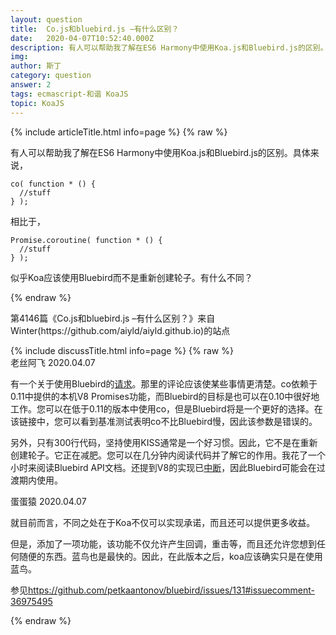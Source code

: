 ```yaml
---
layout: question
title:  Co.js和bluebird.js –有什么区别？
date:   2020-04-07T10:52:40.000Z
description: 有人可以帮助我了解在ES6 Harmony中使用Koa.js和Bluebird.js的区别。具体来说，co( function \* () {  //...
img: 
author: 斯丁
category: question
answer: 2
tags: ecmascript-和谐 KoaJS
topic: KoaJS
---
```

<div class="article-root">
  <div class="article">
    {% include articleTitle.html info=page %}
    {% raw %}
    <div class="article-content"><p><font style="vertical-align: inherit;"><font style="vertical-align: inherit;">有人可以帮助我了解在ES6 Harmony中使用Koa.js和Bluebird.js的区别。</font><font style="vertical-align: inherit;">具体来说，</font></font></p>

<pre><code>co( function * () {<font></font>
  //stuff<font></font>
} );<font></font>
</code></pre>

<p><font style="vertical-align: inherit;"><font style="vertical-align: inherit;">相比于，</font></font></p>

<pre><code>Promise.coroutine( function * () {<font></font>
  //stuff<font></font>
} );<font></font>
</code></pre>

<p><font style="vertical-align: inherit;"><font style="vertical-align: inherit;">似乎Koa应该使用Bluebird而不是重新创建轮子。</font><font style="vertical-align: inherit;">有什么不同？</font></font></p></div>
    {% endraw %}
  </div>
  <p class="winter_mark">第4146篇《Co.js和bluebird.js –有什么区别？》来自Winter(https://github.com/aiyld/aiyld.github.io)的站点</p>
  <div class="discuss-wrapper">
    {% include discussTitle.html info=page %}
    {% raw %}
    <div class="discuss-item">
        <div class="discuss-parent">
          <div class="discuss-meta">
            <span class="discuss-user">老丝阿飞</span>
            <span class="discuss-time">2020.04.07</span>
          </div>
          <div class="discuss-comment"><p><font style="vertical-align: inherit;"><font style="vertical-align: inherit;">有一个</font><font style="vertical-align: inherit;">关于使用Bluebird的</font></font><a href="https://github.com/visionmedia/co/pull/134" rel="nofollow noreferrer"><font style="vertical-align: inherit;"><font style="vertical-align: inherit;">请求</font></font></a><font style="vertical-align: inherit;"><font style="vertical-align: inherit;">。</font><font style="vertical-align: inherit;">那里的评论应该使某些事情更清楚。</font><font style="vertical-align: inherit;">co依赖于0.11中提供的本机V8 Promises功能，而Bluebird的目标是也可以在0.10中很好地工作。</font><font style="vertical-align: inherit;">您可以在低于0.11的版本中使用co，但是Bluebird将是一个更好的选择。</font><font style="vertical-align: inherit;">在该链接中，您可以看到基准测试表明co不比Bluebird慢，因此该参数是错误的。</font></font></p>

<p><font style="vertical-align: inherit;"><font style="vertical-align: inherit;">另外，只有300行代码，坚持使用KISS通常是一个好习惯。</font><font style="vertical-align: inherit;">因此，它不是在重新创建轮子。</font><font style="vertical-align: inherit;">它正在减肥。</font><font style="vertical-align: inherit;">您可以在几分钟内阅读代码并了解它的作用。</font><font style="vertical-align: inherit;">我花了一个小时来阅读Bluebird API文档。</font><font style="vertical-align: inherit;">还提到V8的实现已</font></font><a href="https://github.com/joyent/node/issues/7714" rel="nofollow noreferrer"><font style="vertical-align: inherit;"><font style="vertical-align: inherit;">中断</font></font></a><font style="vertical-align: inherit;"><font style="vertical-align: inherit;">，因此Bluebird可能会在过渡期内使用。</font></font></p></div>
        </div></div><div class="discuss-item">
        <div class="discuss-parent">
          <div class="discuss-meta">
            <span class="discuss-user">蛋蛋猿</span>
            <span class="discuss-time">2020.04.07</span>
          </div>
          <div class="discuss-comment"><p><font style="vertical-align: inherit;"><font style="vertical-align: inherit;">就目前而言，不同之处在于Koa不仅可以实现承诺，而且还可以提供更多收益。</font></font></p>

<p><font style="vertical-align: inherit;"><font style="vertical-align: inherit;">但是，添加了一项功能，该功能不仅允许产生回调，重击等，而且还允许您想到任何随便的东西。</font><font style="vertical-align: inherit;">蓝鸟也是最快的。</font><font style="vertical-align: inherit;">因此，在此版本之后，koa应该确实只是在使用蓝鸟。</font></font></p>

<p><font style="vertical-align: inherit;"><font style="vertical-align: inherit;">参见</font></font><a href="https://github.com/petkaantonov/bluebird/issues/131#issuecomment-36975495" rel="nofollow"><font style="vertical-align: inherit;"><font style="vertical-align: inherit;">https://github.com/petkaantonov/bluebird/issues/131#issuecomment-36975495</font></font></a></p></div>
        </div></div>
    {% endraw %}
  </div>
<div>
